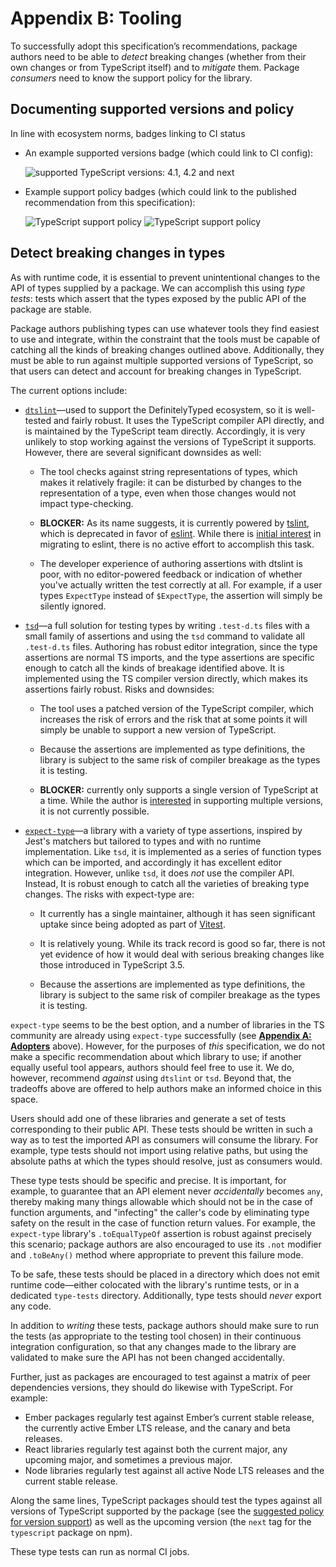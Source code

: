 # Appendix B: Tooling

To successfully adopt this specification’s recommendations, package authors need to be able to *detect* breaking changes (whether from their own changes or from TypeScript itself) and to *mitigate* them. Package *consumers* need to know the support policy for the library.

<!-- toc -->

## Documenting supported versions and policy

In line with ecosystem norms, badges linking to CI status

- An example supported versions badge (which could link to CI config):

    ![supported TypeScript versions: 4.1, 4.2 and next](https://img.shields.io/badge/TS%20Versions-4.1%20%7C%204.2%20%7C%20next-blue)

- Example support policy badges (which could link to the published recommendation from this specification):

    ![TypeScript support policy](https://img.shields.io/badge/TS%20Support-Rolling%20Window-purple) ![TypeScript support policy](https://img.shields.io/badge/TS%20Support-Simple%20Majors-purple)


## Detect breaking changes in types

As with runtime code, it is essential to prevent unintentional changes to the API of types supplied by a package. We can accomplish this using *type tests*: tests which assert that the types exposed by the public API of the package are stable.

Package authors publishing types can use whatever tools they find easiest to use and integrate, within the constraint that the tools must be capable of catching all the kinds of breaking changes outlined above. Additionally, they must be able to run against multiple supported versions of TypeScript, so that users can detect and account for breaking changes in TypeScript.

The current options include:

-   [`dtslint`][dtslint]—used to support the DefinitelyTyped ecosystem, so it is well-tested and fairly robust. It uses the TypeScript compiler API directly, and is maintained by the TypeScript team directly. Accordingly, it is very unlikely to stop working against the versions of TypeScript it supports. However, there are several significant downsides as well:

    -   The tool checks against string representations of types, which makes it relatively fragile: it can be disturbed by changes to the representation of a type, even when those changes would not impact type-checking.

    -   **BLOCKER:** As its name suggests, it is currently powered by [tslint][tslint], which is deprecated in favor of [eslint][eslint]. While there is [initial interest][eslint-migration] in migrating to eslint, there is no active effort to accomplish this task.

    -   The developer experience of authoring assertions with dtslint is poor, with no editor-powered feedback or indication of whether you've actually written the test correctly at all. For example, if a user types `ExpectType` instead of `$ExpectType`, the assertion will simply be silently ignored.

- [`tsd`][tsd]—a full solution for testing types by writing `.test-d.ts` files with a small family of assertions and using the `tsd` command to validate all `.test-d.ts` files. Authoring has robust editor integration, since the type assertions are normal TS imports, and the type assertions are specific enough to catch all the kinds of breakage identified above. It is implemented using the TS compiler version directly, which makes its assertions fairly robust. Risks and downsides:

    -   The tool uses a patched version of the TypeScript compiler, which increases the risk of errors and the risk that at some points it will simply be unable to support a new version of TypeScript.

    -   Because the assertions are implemented as type definitions, the library is subject to the same risk of compiler breakage as the types it is testing.

    -   **BLOCKER:**  currently only supports a single version of TypeScript at a time. While the author is [interested][tsd-versions] in supporting multiple versions, it is not currently possible.

- [`expect-type`][expect-type]—a library with a variety of type assertions, inspired by Jest's matchers but tailored to types and with no runtime implementation. Like `tsd`, it is implemented as a series of function types which can be imported, and accordingly it has excellent editor integration. However, unlike `tsd`, it does *not* use the compiler API. Instead,  It is robust enough to catch all the varieties of breaking type changes. The risks with expect-type are:

    -   It currently has a single maintainer, although it has seen significant uptake since being adopted as part of [Vitest][vitest].

    -   It is relatively young. While its track record is good so far, there is not yet evidence of how it would deal with serious breaking changes like those introduced in TypeScript 3.5.

    -   Because the assertions are implemented as type definitions, the library is subject to the same risk of compiler breakage as the types it is testing.

`expect-type` seems to be the best option, and a number of libraries in the TS community are already using `expect-type` successfully (see [**Appendix A: Adopters**](./a-adopters.md) above). However, for the purposes of *this* specification, we do not make a specific recommendation about which library to use; if another equally useful tool appears, authors should feel free to use it. We do, however, recommend *against* using `dtslint` or `tsd`. Beyond that, the tradeoffs above are offered to help authors make an informed choice in this space.

Users should add one of these libraries and generate a set of tests corresponding to their public API. These tests should be written in such a way as to test the imported API as consumers will consume the library. For example, type tests should not import using relative paths, but using the absolute paths at which the types should resolve, just as consumers would.

These type tests should be specific and precise. It is important, for example, to guarantee that an API element never *accidentally* becomes `any`, thereby making many things allowable which should not be in the case of function arguments, and "infecting" the caller's code by eliminating type safety on the result in the case of function return values. For example, the `expect-type` library's `.toEqualTypeOf` assertion is robust against precisely this scenario; package authors are also encouraged to use its `.not` modifier and `.toBeAny()` method where appropriate to prevent this failure mode.

To be safe, these tests should be placed in a directory which does not emit runtime code—either colocated with the library's runtime tests, or in a dedicated `type-tests` directory. Additionally, type tests should *never* export any code.

[dtslint]: https://github.com/microsoft/DefinitelyTyped-tools/tree/main/packages/dtslint
[tslint]: https://github.com/palantir/tslint
[eslint]: https://github.com/eslint/eslint
[eslint-migration]: https://github.com/microsoft/dtslint/issues/300
[tsd]: https://github.com/tsdjs/tsd
[tsd-versions]: https://github.com/tsdjs/tsd/issues/47
[expect-type]: https://github.com/mmkal/expect-type
[vitest]: https://vitest.dev/guide/testing-types.html

In addition to *writing* these tests, package authors should make sure to run the tests (as appropriate to the testing tool chosen) in their continuous integration configuration, so that any changes made to the library are validated to make sure the API has not been changed accidentally.

Further, just as packages are encouraged to test against a matrix of peer dependencies versions, they should do likewise with TypeScript. For example:

- Ember packages regularly test against Ember’s current stable release, the currently active Ember LTS release, and the canary and beta releases.
- React libraries regularly test against both the current major, any upcoming major, and sometimes a previous major.
- Node libraries regularly test against all active Node LTS releases and the current stable release.

Along the same lines, TypeScript packages should test the types against all versions of TypeScript supported by the package (see the [suggested policy for version support](../formal-spec/5-compiler-considerations.md#supported-compiler-versions)) as well as the upcoming version (the `next` tag for the `typescript` package on npm).

These type tests can run as normal CI jobs.
